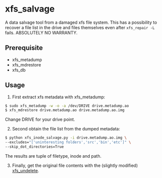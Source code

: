 # xfs_salvage
A data salvage tool from a damaged xfs file system. This has a possibility to recover a file list in the drive and files themselves even after `xfs_repair -L` fails.  ABSOLUTELY NO WARRANTY.

## Prerequisite
- xfs_metadump
- xfs_mdrestore
- xfs_db

## Usage
1. First extract xfs metadata with xfs_metadump:
```sh
$ sudo xfs_metadump -w -o -a /dev/DRIVE drive.metadump.ao
$ xfs_mdrestore drive.metadump.ao drive.metadump.ao.img
```
Change DRIVE for your drive point.

2. Second obtain the file list from the dumped metadata:
```sh
$ python xfs_inode_salvage.py -i drive.metadump.ao.img \
--excludes="['uninteresting folders','src','bin','etc']" \
--skip_dot_directories=True
```
The results are tuple of filetype, inode and path.

3. Finally, get the original file contents with the (slightly modified) [xfs_undelete](https://github.com/shuheikurita/xfs_undelete).

